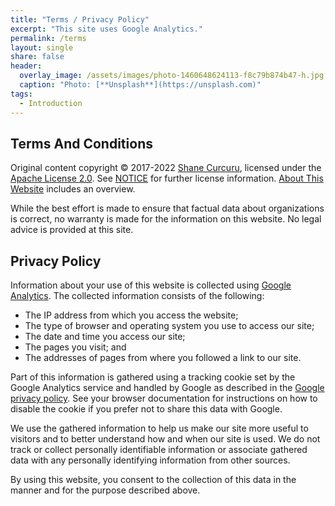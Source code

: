 ```yaml
---
title: "Terms / Privacy Policy"
excerpt: "This site uses Google Analytics."
permalink: /terms
layout: single
share: false
header:
  overlay_image: /assets/images/photo-1460648624113-f8c79b874b47-h.jpg
  caption: "Photo: [**Unsplash**](https://unsplash.com)"
tags:
  - Introduction
---
```


## Terms And Conditions

Original content copyright &copy; 2017-2022 [Shane Curcuru](https://shanecurcuru.org/), licensed under the [Apache License 2.0](LICENSE).  See [NOTICE](NOTICE) for further license information.  [About This Website](/about) includes an overview.

While the best effort is made to ensure that factual data about organizations is correct, no warranty is made for the information on this website.  No legal advice is provided at this site.

## Privacy Policy

Information about your use of this website is collected using [Google Analytics](https://www.google.com/analytics/). The collected information consists of the following:

-  The IP address from which you access the website;
-  The type of browser and operating system you use to access our site;
-  The date and time you access our site;
-  The pages you visit; and
-  The addresses of pages from where you followed a link to our site.

Part of this information is gathered using a tracking cookie set by the Google Analytics service and handled by Google as described in the [Google privacy policy](https://www.google.com/policies/privacy/). See your browser documentation for instructions on how to disable the cookie if you prefer not to share this data with Google.

We use the gathered information to help us make our site more useful to visitors and to better understand how and when our site is used. We do not track or collect personally identifiable information or associate gathered data with any personally identifying information from other sources.

By using this website, you consent to the collection of this data in the manner and for the purpose described above.
